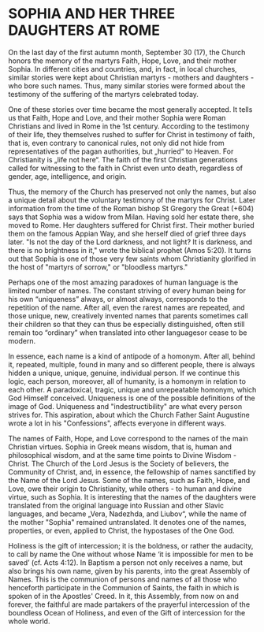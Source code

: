 # SOPHIA AND HER THREE DAUGHTERS AT ROME

On the last day of the first autumn month, September 30 (17), the Church honors the memory of the martyrs Faith, Hope, Love, and their mother Sophia. In different cities and countries, and, in fact, in local churches, similar stories were kept about Christian martyrs - mothers and daughters - who bore such names. Thus, many similar stories were formed about the testimony of the suffering of the martyrs celebrated today.

One of these stories over time became the most generally accepted. It tells us that Faith, Hope and Love, and their mother Sophia were Roman Christians and lived in Rome in the 1st century. According to the testimony of their life, they themselves rushed to suffer for Christ in testimony of faith, that is, even contrary to canonical rules, not only did not hide from representatives of the pagan authorities, but „hurried“ to Heaven. For Christianity is „life not here“. The faith of the first Christian generations called for witnessing to the faith in Christ even unto death, regardless of gender, age, intelligence, and origin.

Thus, the memory of the Church has preserved not only the names, but also a unique detail about the voluntary testimony of the martyrs for Christ. Later information from the time of the Roman bishop St Gregory the Great (+604) says that Sophia was a widow from Milan. Having sold her estate there, she moved to Rome. Her daughters suffered for Christ first. Their mother buried them on the famous Appian Way, and she herself died of grief three days later. "Is not the day of the Lord darkness, and not light? It is darkness, and there is no brightness in it," wrote the biblical prophet (Amos 5:20). It turns out that Sophia is one of those very few saints whom Christianity glorified in the host of "martyrs of sorrow," or "bloodless martyrs."

Perhaps one of the most amazing paradoxes of human language is the limited number of names. The constant striving of every human being for his own “uniqueness” always, or almost always, corresponds to the repetition of the name. After all, even the rarest names are repeated, and those unique, new, creatively invented names that parents sometimes call their children so that they can thus be especially distinguished, often still remain too “ordinary” when translated into other languages ​​or cease to be modern.

In essence, each name is a kind of antipode of a homonym. After all, behind it, repeated, multiple, found in many and so different people, there is always hidden a unique, unique, genuine, individual person. If we continue this logic, each person, moreover, all of humanity, is a homonym in relation to each other. A paradoxical, tragic, unique and unrepeatable homonym, which God Himself conceived. Uniqueness is one of the possible definitions of the image of God. Uniqueness and "indestructibility" are what every person strives for. This aspiration, about which the Church Father Saint Augustine wrote a lot in his "Confessions", affects everyone in different ways.

The names of Faith, Hope, and Love correspond to the names of the main Christian virtues. Sophia in Greek means wisdom, that is, human and philosophical wisdom, and at the same time points to Divine Wisdom - Christ. The Church of the Lord Jesus is the Society of believers, the Community of Christ, and, in essence, the fellowship of names sanctified by the Name of the Lord Jesus. Some of the names, such as Faith, Hope, and Love, owe their origin to Christianity, while others - to human and divine virtue, such as Sophia. It is interesting that the names of the daughters were translated from the original language into Russian and other Slavic languages, and became „Vera, Nadezhda, and Liubov“, while the name of the mother "Sophia" remained untranslated. It denotes one of the names, properties, or even, applied to Christ, the hypostases of the One God.

Holiness is the gift of intercession; it is the boldness, or rather the audacity, to call by name the One without whose Name ‘it is impossible for men to be saved’ (cf. Acts 4:12). In Baptism a person not only receives a name, but also brings his own name, given by his parents, into the great Assembly of Names. This is the communion of persons and names of all those who henceforth participate in the Communion of Saints, the faith in which is spoken of in the Apostles' Creed. In it, this Assembly, from now on and forever, the faithful are made partakers of the prayerful intercession of the boundless Ocean of Holiness, and even of the Gift of intercession for the whole world.
